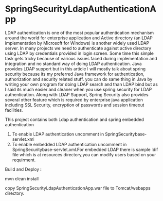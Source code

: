 # SpringSecurityLdapAuthenticationApp

LDAP authentication is one of the most popular authentication mechanism around the world for enterprise application and Active directory (an LDAP implementation by Microsoft for Windows) is another widely used LDAP server. In many projects we need to authenticate against active directory using LDAP by credentials provided in login screen. Some time this simple task gets tricky because of various issues faced during implementation and integration and no standard way of doing LDAP authentication. Java provides LDAP support but in this article I will mostly talk about spring security because its my preferred Java framework for authentication, authorization and security related stuff. you can do same thing in Java by writing your own program for doing LDAP search and than LDAP bind but as I said its much easier and cleaner when you use spring security for LDAP authentication.
Along with LDAP Support, Spring Security also provides several other feature which is required by enterprise java application including SSL Security, encryption of passwords and session timeout facilities.


This project contains both Ldap authentication and spring embedded authentication
1) To enable LDAP authentication uncomment <import resource="SpringSecurityLdap-servlet.xml"/> in SpringSecuritybase-servlet.xml
2) To enable embedded LDAP authentication uncomment <import resource="SpringSecurityEmbedded-servlet-servlet.xml"/> in SpringSecuritybase-servlet.xml.For embedded LDAP there is sample ldif file which is at resources directory,you can modify users based on your requirment.


Build and Deploy :

mvn clean install

copy SpringSecurityLdapAuthenticationApp.war file to Tomcat/webapps directory.

